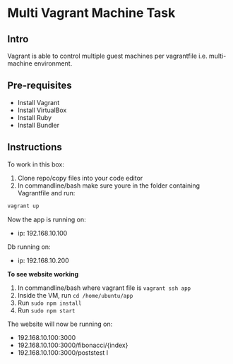 # Multi Vagrant Machine Task

## Intro
Vagrant is able to control multiple guest machines per vagrantfile i.e. multi-machine environment.

## Pre-requisites
- Install Vagrant
- Install VirtualBox
- Install Ruby
- Install Bundler

## Instructions
To work in this box:
1. Clone repo/copy files into your code editor
2. In commandline/bash make sure youre in the folder containing Vagrantfile and run:
```bash
vagrant up
```

Now the app is running on:
- ip: 192.168.10.100

Db running on:
- ip: 192.168.10.200

**To see website working**
1. In commandline/bash where vagrant file is `vagrant ssh app`
2. Inside the VM, run `cd /home/ubuntu/app`
3. Run `sudo npm install`
4. Run `sudo npm start`

The website will now be running on:
- 192.168.10.100:3000
- 192.168.10.100:3000/fibonacci/{index}
- 192.168.10.100:3000/poststest I
